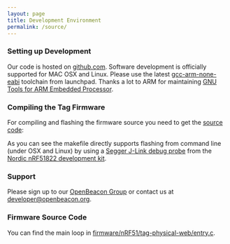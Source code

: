 ```yaml
---
layout: page
title: Development Environment
permalink: /source/
---
```


### Setting up Development ###
Our code is hosted on [github.com](https://github.com/meriac/openbeacon-ng). Software development is officially supported for MAC OSX and Linux. Please use the latest [gcc-arm-none-eabi](https://launchpad.net/gcc-arm-embedded) toolchain from launchpad. Thanks a lot to ARM for maintaining [GNU Tools for ARM Embedded Processor](https://launchpad.net/gcc-arm-embedded).

### Compiling the Tag Firmware ###

For compiling and flashing the firmware source you need to get the [source code](https://github.com/meriac/openbeacon-ng):
<script type="syntaxhighlighter" class="brush: bash">
git clone https://github.com/meriac/openbeacon-ng
cd openbeacon-ng/firmware/nRF51/tag-physical-web
make clean flash
</script>
As you can see the makefile directly supports flashing from command line (under OSX and Linux) by using a [Segger J-Link debug probe](https://www.segger.com/jlink-software.html) from the [Nordic nRF51822 development kit](http://uk.mouser.com/ProductDetail/Nordic-Semiconductor/nRF51822-DK).

### Support ###

Please sign up to our [OpenBeacon Group](https://groups.google.com/forum/#!forum/openbeacon) or contact us at [developer@openbeacon.org](mailto:developer@openbeacon.org?subject=Developer%20Support).

### Firmware Source Code ###
You can find the main loop in [firmware/nRF51/tag-physical-web/entry.c](https://github.com/meriac/openbeacon-ng/blob/master/firmware/nRF51/tag-physical-web/entry.c).

<script type="syntaxhighlighter" class="brush: c"><![CDATA[
{% include src/tag-physical-web-entry.c %}
]]></script>
